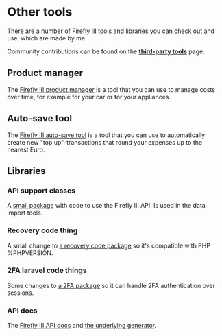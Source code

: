 # Other tools

There are a number of Firefly III tools and libraries you can check out and use, which are made by me.

Community contributions can be found on the **[third-party tools](../firefly-iii/other-pages/3rdparty)** page.

## Product manager

The [Firefly III product manager](https://github.com/JC5/product-manager) is a tool that you can use to manage costs over time, for example for your car or for your appliances.

## Auto-save tool

The [Firefly III auto-save tool](https://github.com/JC5/autosave) is a tool that you can use to automatically create new "top up"-transactions that round your expenses up to the nearest Euro.

## Libraries

### API support classes

A [small package](https://github.com/JC5/api-support-classes) with code to use the Firefly III API. Is used in the data import tools.

### Recovery code thing

A small change to [a recovery code package](https://github.com/JC5/recovery) so it's compatible with PHP %PHPVERSION.

### 2FA laravel code things

Some changes to [a 2FA package](https://github.com/JC5/google2fa-laravel) so it can handle 2FA authentication over sessions.

### API docs

The [Firefly III API docs](https://github.com/firefly-iii/api-docs) and [the underlying generator](https://github.com/firefly-iii/api-docs-generator).
